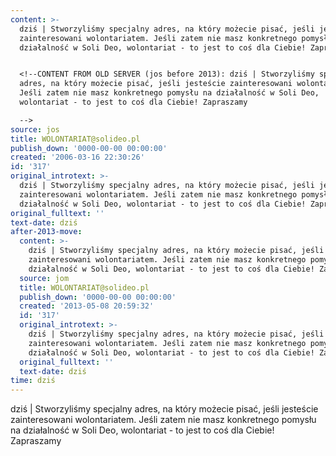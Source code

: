 ```yaml
---
content: >-
  dziś | Stworzyliśmy specjalny adres, na który możecie pisać, jeśli jesteście
  zainteresowani wolontariatem. Jeśli zatem nie masz konkretnego pomysłu na
  działalność w Soli Deo, wolontariat - to jest to coś dla Ciebie! Zapraszamy


  <!--CONTENT FROM OLD SERVER (jos before 2013): dziś | Stworzyliśmy specjalny
  adres, na który możecie pisać, jeśli jesteście zainteresowani wolontariatem.
  Jeśli zatem nie masz konkretnego pomysłu na działalność w Soli Deo,
  wolontariat - to jest to coś dla Ciebie! Zapraszamy

  -->
source: jos
title: WOLONTARIAT@solideo.pl
publish_down: '0000-00-00 00:00:00'
created: '2006-03-16 22:30:26'
id: '317'
original_introtext: >-
  dziś | Stworzyliśmy specjalny adres, na który możecie pisać, jeśli jesteście
  zainteresowani wolontariatem. Jeśli zatem nie masz konkretnego pomysłu na
  działalność w Soli Deo, wolontariat - to jest to coś dla Ciebie! Zapraszamy
original_fulltext: ''
text-date: dziś
after-2013-move:
  content: >-
    dziś | Stworzyliśmy specjalny adres, na który możecie pisać, jeśli jesteście
    zainteresowani wolontariatem. Jeśli zatem nie masz konkretnego pomysłu na
    działalność w Soli Deo, wolontariat - to jest to coś dla Ciebie! Zapraszamy
  source: jom
  title: WOLONTARIAT@solideo.pl
  publish_down: '0000-00-00 00:00:00'
  created: '2013-05-08 20:59:32'
  id: '317'
  original_introtext: >-
    dziś | Stworzyliśmy specjalny adres, na który możecie pisać, jeśli jesteście
    zainteresowani wolontariatem. Jeśli zatem nie masz konkretnego pomysłu na
    działalność w Soli Deo, wolontariat - to jest to coś dla Ciebie! Zapraszamy
  original_fulltext: ''
  text-date: dziś
time: dziś
---
```

dziś | Stworzyliśmy specjalny adres, na który możecie pisać, jeśli jesteście zainteresowani wolontariatem. Jeśli zatem nie masz konkretnego pomysłu na działalność w Soli Deo, wolontariat - to jest to coś dla Ciebie! Zapraszamy

<!--CONTENT FROM OLD SERVER (jos before 2013): dziś | Stworzyliśmy specjalny adres, na który możecie pisać, jeśli jesteście zainteresowani wolontariatem. Jeśli zatem nie masz konkretnego pomysłu na działalność w Soli Deo, wolontariat - to jest to coś dla Ciebie! Zapraszamy
-->

<!--{{json:{"created_date":"2006-03-16 22:30:26","publish_down":"0000-00-00 00:00:00","id":"317"}}}-->